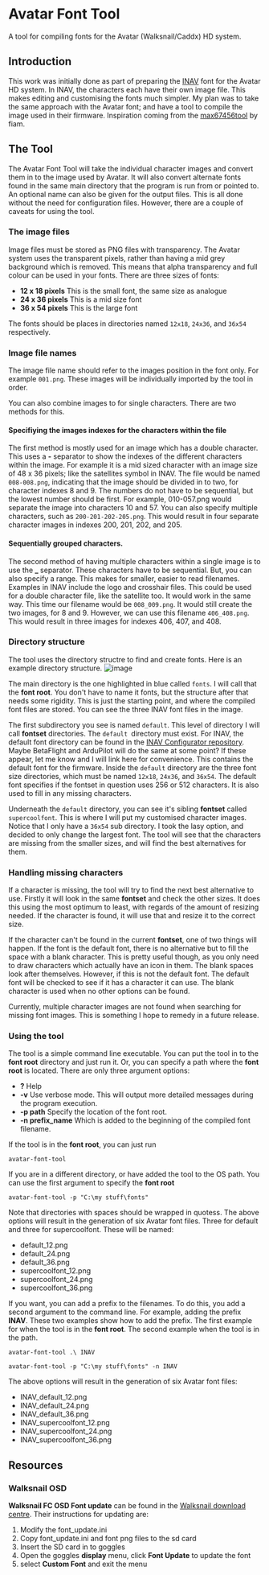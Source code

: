 # Avatar Font Tool
A tool for compiling fonts for the Avatar (Walksnail/Caddx) HD system.

## Introduction
This work was initially done as part of preparing the [INAV](https://github.com/iNavFlight) font for the Avatar HD system. In INAV, the characters each have their own image file. This makes editing and customising the fonts much simpler. My plan was to take the same approach with the Avatar font; and have a tool to compile the image used in their firmware. Inspiration coming from the [max67456tool](https://github.com/fiam/max7456tool) by fiam.

## The Tool
The Avatar Font Tool will take the individual character images and convert them in to the image used by Avatar. It will also convert alternate fonts found in the same main directory that the program is run from or pointed to. An optional name can also be given for the output files. This is all done without the need for configuration files. However, there are a couple of caveats for using the tool.

### The image files
Image files must be stored as PNG files with transparency. The Avatar system uses the transparent pixels, rather than having a mid grey background which is removed. This means that alpha transparency and full colour can be used in your fonts. There are three sizes of fonts:
- **12 x 18 pixels** This is the small font, the same size as analogue
- **24 x 36 pixels** This is a mid size font
- **36 x 54 pixels** This is the large font

The fonts should be places in directories named `12x18`, `24x36`, and `36x54` respectively.

### Image file names
The image file name should refer to the images position in the font only. For example `001.png`. These images will be individually imported by the tool in order.

You can also combine images to for single characters. There are two methods for this.

#### Specifiying the images indexes for the characters within the file
The first method is mostly used for an image which has a double character. This uses a **-** separator to show the indexes of the different characters within the image. For example it is a mid sized character with an image size of 48 x 36 pixels; like the satellites symbol in INAV. The file would be named `008-008.png`, indicating that the image should be divided in to two, for character indexes 8 and 9. The numbers do not have to be sequential, but the lowest number should be first. For example, 010-057.png would separate the image into characters 10 and 57. You can also specify multiple characters, such as `200-201-202-205.png`. This would result in four separate character images in indexes 200, 201, 202, and 205.

#### Sequentially grouped characters.
The second method of having multiple characters within a single image is to use the **_** separator. These characters have to be sequential. But, you can also specify a range. This makes for smaller, easier to read filenames. Examples in INAV include the logo and crosshair files. This could be used for a double character file, like the satellite too. It would work in the same way. This time our filename would be `008_009.png`. It would still create the two images, for 8 and 9. However, we can use this filename `406_408.png`. This would result in three images for indexes 406, 407, and 408.

### Directory structure
The tool uses the directory structre to find and create fonts. Here is an example directory structure.
![image](https://user-images.githubusercontent.com/17590174/189497586-e7ef02ce-e54d-4270-83c3-11d0325ae0ac.png)

The main directory is the one highlighted in blue called `fonts`. I will call that the **font root**. You don't have to name it fonts, but the structure after that needs some rigidity. This is just the starting point, and where the compiled font files are stored. You can see the three INAV font files in the image.

The first subdirectory you see is named `default`. This level of directory I will call **fontset** directories. The `default `directory must exist. For INAV, the default font directory can be found in the [INAV Configurator repository](https://github.com/iNavFlight/inav-configurator/tree/master/resources/osd/avatar). Maybe BetaFlight and ArduPilot will do the same at some point? If these appear, let me know and I will link here for convenience. This contains the default font for the firmware. Inside the `default` directory are the three font size directories, which must be named `12x18`, `24x36`, and `36x54`. The default font specifies if the fontset in question uses 256 or 512 characters. It is also used to fill in any missing characters.

Underneath the `default` directory, you can see it's sibling **fontset** called `supercoolfont`. This is where I will put my customised character images. Notice that I only have a `36x54` sub directory. I took the lasy option, and decided to only change the largest font. The tool will see that the characters are missing from the smaller sizes, and will find the best alternatives for them.

### Handling missing characters
If a character is missing, the tool will try to find the next best alternative to use. Firstly it will look in the same **fontset** and check the other sizes. It does this using the most optimum to least, with regards of the amount of resizing needed. If the character is found, it will use that and resize it to the correct size.

If the character can't be found in the current **fontset**, one of two things will happen. If the font is the default font, there is no alternative but to fill the space with a blank character. This is pretty useful though, as you only need to draw characters which actually have an icon in them. The blank spaces look after themselves. However, if this is not the default font. The default font will be checked to see if it has a character it can use. The blank character is used when no other options can be found.

Currently, multiple character images are not found when searching for missing font images. This is something I hope to remedy in a future release.

### Using the tool
The tool is a simple command line executable. You can put the tool in to the **font root** directory and just run it. Or, you can specify a path where the **font root** is located. There are only three argument options:
- **?** Help
- **-v** Use verbose mode. This will output more detailed messages during the program execution.
- **-p path** Specify the location of the font root.
- **-n prefix_name** Which is added to the beginning of the compiled font filename.

If the tool is in the **font root**, you can just run
```
avatar-font-tool
```
If you are in a different directory, or have added the tool to the OS path. You can use the first argument to specify the **font root**
```
avatar-font-tool -p "C:\my stuff\fonts"
```
Note that directories with spaces should be wrapped in quotess. The above options will result in the generation of six Avatar font files. Three for default and three for supercoolfont. These will be named:
- default_12.png
- default_24.png
- default_36.png
- supercoolfont_12.png
- supercoolfont_24.png
- supercoolfont_36.png

If you want, you can add a prefix to the filenames. To do this, you add a second argument to the command line. For example, adding the prefix **INAV**. These two examples show how to add the prefix. The first example for when the tool is in the **font root**. The second example when the tool is in the path.
```
avatar-font-tool .\ INAV

avatar-font-tool -p "C:\my stuff\fonts" -n INAV
```
The above options will result in the generation of six Avatar font files:
- INAV_default_12.png
- INAV_default_24.png
- INAV_default_36.png
- INAV_supercoolfont_12.png
- INAV_supercoolfont_24.png
- INAV_supercoolfont_36.png

## Resources

### Walksnail OSD
**Walksnail FC OSD Font update** can be found in the [Walksnail download centre](https://walksnail.com/pages/download-center). Their instructions for updating are:
1. Modify the font_update.ini
2. Copy font_update.ini and font png files to the sd card
3. Insert the SD card in to goggles
4. Open the goggles **display** menu, click **Font Update** to update the font
5. select **Custom Font** and exit the menu
